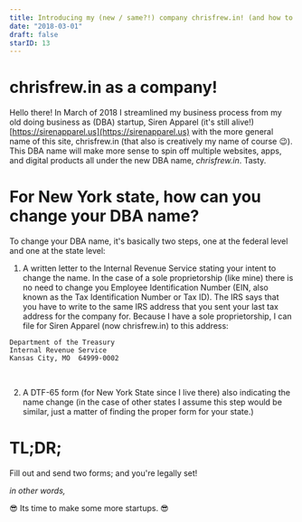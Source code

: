 ```yaml
---
title: Introducing my (new / same?!) company chrisfrew.in! (and how to change your DBA name)
date: "2018-03-01"
draft: false
starID: 13
---
```


# chrisfrew.in as a company!

Hello there! In March of 2018 I streamlined my business process from my old doing business as (DBA) startup, Siren Apparel (it's still alive!) [https://sirenapparel.us](https://sirenapparel.us) with the more general name of this site, chrisfrew.in (that also is creatively my name of course :wink:). This DBA name will make more sense to spin off multiple websites, apps, and digital products all under the new DBA name, *chrisfrew.in*. Tasty.

# For New York state, how can you change your DBA name?

To change your DBA name, it's basically two steps, one at the federal level and one at the state level:

1. A written letter to the Internal Revenue Service stating your intent to change the name. In the case of a sole proprietorship (like mine) there is no need to change you Employee Identification Number (EIN, also known as the Tax Identification Number or Tax ID). The IRS says that you have to write to the same IRS address that you sent your last tax address for the company for. Because I have a sole proprietorship, I can file for Siren Apparel (now chrisfrew.in) to this address:

```
Department of the Treasury
Internal Revenue Service
Kansas City, MO  64999-0002
```
<br/>

2. A DTF-65 form (for New York State since I live there) also indicating the name change (in the case of other states I assume this step would be similar, just a matter of finding the proper form for your state.)

# TL;DR;

Fill out and send two forms; and you're legally set!

_in other words,_

:sunglasses: Its time to make some more startups. :sunglasses:
